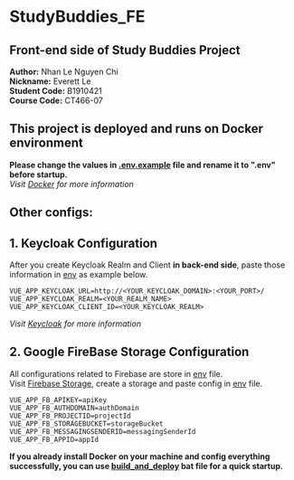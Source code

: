 # StudyBuddies_FE

## **Front-end side of Study Buddies Project**

**Author:** Nhan Le Nguyen Chi \
**Nickname:** Everett Le \
**Student Code:** B1910421 \
**Course Code:** CT466-07 

## **This project is deployed and runs on Docker environment**
**Please change the values in [.env.example](.env.example) file and rename it to ".env" before startup.**\
*Visit [Docker](https://www.docker.com/) for more information*

## **Other configs:**
## 1. Keycloak Configuration
After you create Keycloak Realm and Client **in back-end side**, paste those information in [env](.env.example) as example below.
```
VUE_APP_KEYCLOAK_URL=http://<YOUR_KEYCLOAK_DOMAIN>:<YOUR_PORT>/
VUE_APP_KEYCLOAK_REALM=<YOUR_REALM_NAME>
VUE_APP_KEYCLOAK_CLIENT_ID=<YOUR_KEYCLOAK_REALM>
```
*Visit [Keycloak](https://www.keycloak.org/) for more information*

## 2. Google FireBase Storage Configuration
All configurations related to Firebase are store in [env](.env.example) file.\
Visit [Firebase Storage](https://console.firebase.google.com), create a storage and paste config in [env](.env.example) file.
```
VUE_APP_FB_APIKEY=apiKey
VUE_APP_FB_AUTHDOMAIN=authDomain
VUE_APP_FB_PROJECTID=projectId
VUE_APP_FB_STORAGEBUCKET=storageBucket
VUE_APP_FB_MESSAGINGSENDERID=messagingSenderId
VUE_APP_FB_APPID=appId
```
**If you already install Docker on your machine and config everything successfully, you can use [build_and_deploy](build_and_deploy.bat) bat file for a quick startup.**
